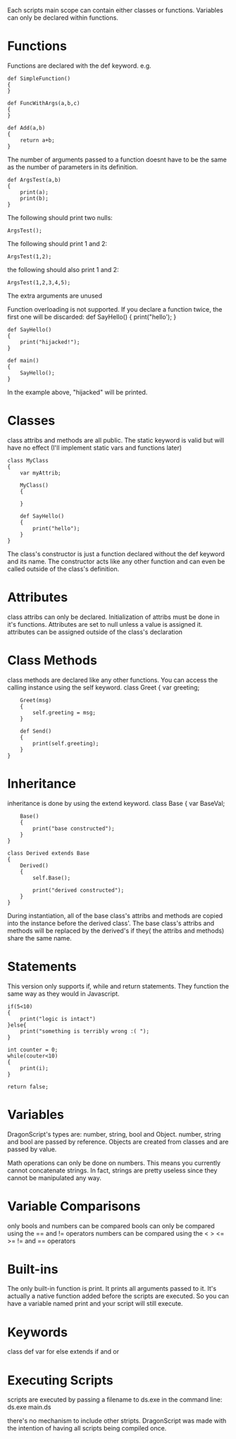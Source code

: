 Each scripts main scope can contain either classes or functions. Variables can only be declared within functions.

Functions
=========

Functions are declared with the def  keyword.
e.g.

	def SimpleFunction()
	{
	}

	def FuncWithArgs(a,b,c)
	{
	}

	def Add(a,b)
	{
	    return a+b;
	}

The number of arguments passed to a function doesnt have to be the same as the number of parameters in its definition.

	def ArgsTest(a,b)
	{
	    print(a);
	    print(b);
	}

The following should print two nulls:

	ArgsTest();

The following should print 1 and 2:

	ArgsTest(1,2);

the following should also print 1 and 2:

	ArgsTest(1,2,3,4,5);

The extra arguments are unused

Function overloading is not supported. If you declare a function twice, the first one will be discarded:
	def SayHello()
	{
	    print("hello');
	}

	def SayHello()
	{
	    print("hijacked!");
	}

	def main()
	{
	    SayHello();
	}

In the example above, "hijacked" will be printed.

Classes
=======

class attribs and methods are all public. The static keyword is valid but will have no effect (I'll implement static vars and functions later)

	class MyClass
	{
		var myAttrib;
	
		MyClass()
		{
	
		}
	
		def SayHello()
		{
			print("hello");
		}
	}

The class's constructor is just a function declared without the def keyword and its name. The constructor acts like any other function and can even be called outside of the class's definition.

Attributes
==========

class attribs can only be declared. Initialization of attribs must be done in it's functions. Attributes are set to null unless a value is assigned it.
attributes can be assigned outside of the class's declaration

Class Methods
===============

class methods are declared like any other functions. You can access the calling instance using the self keyword.
	class Greet
	{
		var greeting;

		Greet(msg)
		{
			self.greeting = msg;
		}

		def Send()
		{
			print(self.greeting);
		}
	}


Inheritance
===========

inheritance is done by using the extend keyword.
	class Base
	{
		var BaseVal;

		Base()
		{
			print("base constructed");
		}
	}

	class Derived extends Base
	{
		Derived()
		{
			self.Base();

			print("derived constructed");
		}
	}

During instantiation, all of the base class's attribs and methods are copied into the instance before the derived class'. The base class's attribs and methods will be replaced by the derived's if they( the attribs and methods) share the same name.

Statements
==========

This version only supports if, while and return statements. They function the same way as they would in Javascript.

	if(5<10)
	{
		print("logic is intact")
	}else{
		print("something is terribly wrong :( ");
	}

	int counter = 0;
	while(couter<10)
	{
		print(i);
	}

	return false;

Variables
=========

DragonScript's types are: number, string, bool and Object.
number, string and bool are passed by reference. Objects are created from classes and are passed by value.

Math operations can only be done on numbers. This means you currently cannot concatenate strings. In fact, strings are pretty useless since they cannot be manipulated any way.

Variable Comparisons
====================

only bools and numbers can be compared
bools can only be compared using the == and != operators
numbers can be compared using the < > <= >= != and == operators

Built-ins
=========
The only built-in function is print. It prints all arguments passed to it. It's actually a native function added before the scripts are executed. So you can have a variable named print and your script will still execute.

Keywords
========
class def var for else extends if and or

Executing Scripts
=================
scripts are executed by passing a filename to ds.exe in the command line:
ds.exe main.ds

there's no mechanism to include other stripts. DragonScript was made with the intention of having all scripts being compiled once.

